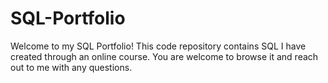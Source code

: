 # SQL-Portfolio
Welcome to my SQL Portfolio! This code repository contains SQL I have created through an online course. You are welcome to browse it and reach out to me with any questions.
